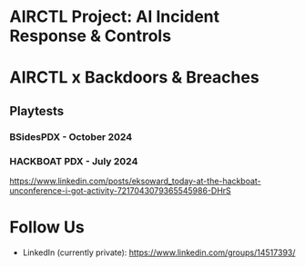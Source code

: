 # AIRCTL Project: AI Incident Response & Controls



# AIRCTL x Backdoors & Breaches

## Playtests

### BSidesPDX - October 2024
### HACKBOAT PDX - July 2024
https://www.linkedin.com/posts/eksoward_today-at-the-hackboat-unconference-i-got-activity-7217043079365545986-DHrS

# Follow Us
- LinkedIn (currently private): https://www.linkedin.com/groups/14517393/
